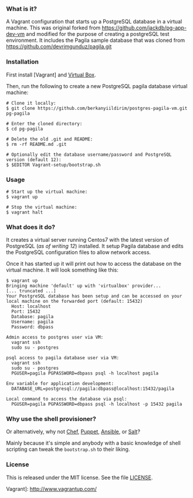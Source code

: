 ### What is it?

A Vagrant configuration that starts up a PostgreSQL database in a virtual machine. This was original forked from https://github.com/jackdb/pg-app-dev-vm and modified for the purpose of creating a postgreSQL test environment. It includes the Pagila sample database that was cloned from https://github.com/devrimgunduz/pagila.git

### Installation

First install [Vagrant] and [Virtual Box].

Then, run the following to create a new PostgreSQL pagila database virtual machine:

    
    # Clone it locally:
    $ git clone https://github.com/berkanyiildirim/postgres-pagila-vm.git pg-pagila

    # Enter the cloned directory:
    $ cd pg-pagila

    # Delete the old .git and README:
    $ rm -rf README.md .git
    
    # Optionally edit the database username/password and PostgreSQL version (default 12):
    $ $EDITOR Vagrant-setup/bootstrap.sh

### Usage

    # Start up the virtual machine:
    $ vagrant up

    # Stop the virtual machine:
    $ vagrant halt

### What does it do?

It creates a virtual server running Centos7 with the latest version of PostgreSQL (*as of writing 12*) installed. It setup Pagila database and edits the PostgreSQL configuration files to allow network access. 

Once it has started up it will print out how to access the database on the virtual machine. It will look something like this:

    $ vagrant up
    Bringing machine 'default' up with 'virtualbox' provider...
    [... truncated ...]
    Your PostgreSQL database has been setup and can be accessed on your local machine on the forwarded port (default: 15432)
      Host: localhost
      Port: 15432
      Database: pagila
      Username: pagila
      Password: dbpass

    Admin access to postgres user via VM:
      vagrant ssh
      sudo su - postgres

    psql access to pagila database user via VM:
      vagrant ssh
      sudo su - postgres
      PGUSER=pagila PGPASSWORD=dbpass psql -h localhost pagila

    Env variable for application development:
      DATABASE_URL=postgresql://pagila:dbpass@localhost:15432/pagila

    Local command to access the database via psql:
      PGUSER=pagila PGPASSWORD=dbpass psql -h localhost -p 15432 pagila

### Why use the shell provisioner?

Or alternatively, why not [Chef](http://www.getchef.com/chef/), [Puppet](http://puppetlabs.com/), [Ansible](http://www.ansibleworks.com/), or [Salt](http://www.saltstack.com/)?

Mainly because it's simple and anybody with a basic knowledge of shell scripting can tweak the `bootstrap.sh` to their liking.

### License

This is released under the MIT license. See the file [LICENSE](LICENSE).

[Virtual Box]: https://www.virtualbox.org/
Vagrant]: http://www.vagrantup.com/
